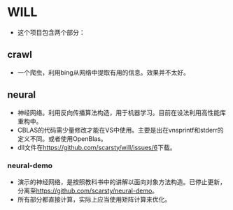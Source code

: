 # WILL
* 这个项目包含两个部分：

## crawl
* 一个爬虫，利用bing从网络中提取有用的信息。效果并不太好。

## neural
* 神经网络。利用反向传播算法构造，用于机器学习。目前在设法利用高性能库重构中。
* CBLAS的代码需少量修改才能在VS中使用。主要是出在vnsprintf和stderr的定义不同。或者使用OpenBlas。
* dll文件在<https://github.com/scarsty/will/issues/6>下载。

### neural-demo
* 演示的神经网络，是按照教科书中的讲解以面向对象方法构造。已停止更新，分离至<https://github.com/scarsty/neural-demo>。
* 所有部分都直接计算，实际上应当使用矩阵计算来优化。
